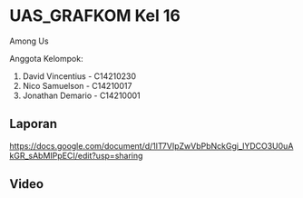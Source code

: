 # UAS_GRAFKOM Kel 16
Among Us

Anggota Kelompok: 
1. David Vincentius - C14210230
2. Nico Samuelson - C14210017
3. Jonathan Demario - C14210001

## Laporan
https://docs.google.com/document/d/1lT7VIpZwVbPbNckGgi_lYDCO3U0uAkGR_sAbMIPpECI/edit?usp=sharing
## Video
